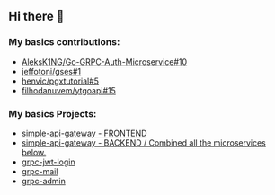 ## Hi there 👋

### My basics contributions:

- [AleksK1NG/Go-GRPC-Auth-Microservice#10](https://github.com/AleksK1NG/Go-GRPC-Auth-Microservice/pull/10)
- [jeffotoni/gses#1](https://github.com/jeffotoni/gses/pull/1/)
- [henvic/pgxtutorial#5](https://github.com/henvic/pgxtutorial/pull/5)
- [filhodanuvem/ytgoapi#15](https://github.com/filhodanuvem/ytgoapi/pull/15)

### My basics Projects:
- [simple-api-gateway - FRONTEND](https://github.com/aclgo/simple-api-gateway-frontend)
- [simple-api-gateway - BACKEND / Combined all the microservices below.](https://github.com/aclgo/simple-api-gateway)
- [grpc-jwt-login](https://github.com/aclgo/grpc-jwt-login)
- [grpc-mail](https://github.com/aclgo/grpc-mail)
- [grpc-admin](https://github.com/aclgo/grpc-admin)
 
<!--
- [jeffotoni/gses#1](https://github.com/jeffotoni/gses/pull/1/)
-  
**aclgo/aclgo** is a ✨ _special_ ✨ repository because its `README.md` (this file) appears on your GitHub profile.

Here are some ideas to get you started:

- 🔭 I’m currently working on ...
- 🌱 I’m currently learning ...
- 👯 I’m looking to collaborate on ...
- 🤔 I’m looking for help with ...
- 💬 Ask me about ...
- 📫 How to reach me: ...
- 😄 Pronouns: ...
- ⚡ Fun fact: ...
-->
